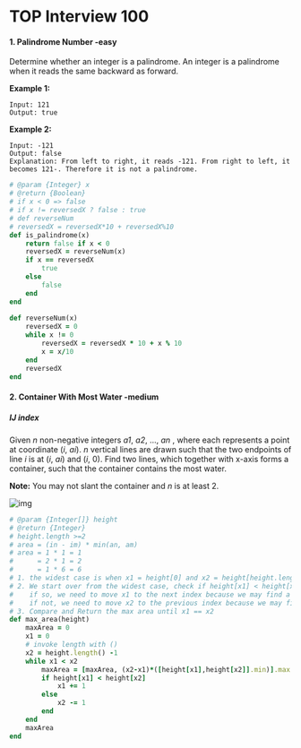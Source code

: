 # TOP Interview 100

#### 1. Palindrome Number -easy

Determine whether an integer is a palindrome. An integer is a palindrome when it reads the same backward as forward.

**Example 1:**

```
Input: 121
Output: true
```

**Example 2:**

```
Input: -121
Output: false
Explanation: From left to right, it reads -121. From right to left, it becomes 121-. Therefore it is not a palindrome.
```

```ruby
# @param {Integer} x
# @return {Boolean}
# if x < 0 => false
# if x != reversedX ? false : true
# def reverseNum
# reversedX = reversedX*10 + reversedX%10
def is_palindrome(x)
    return false if x < 0
    reversedX = reverseNum(x)
    if x == reversedX
        true
    else
        false
    end
end
    
def reverseNum(x)
    reversedX = 0 
    while x != 0
        reversedX = reversedX * 10 + x % 10 
        x = x/10 
    end
    reversedX
end
```

#### 2. Container With Most Water -medium

##### IJ index

Given *n* non-negative integers *a1*, *a2*, ..., *an* , where each represents a point at coordinate (*i*, *ai*). *n* vertical lines are drawn such that the two endpoints of line *i* is at (*i*, *ai*) and (*i*, 0). Find two lines, which together with x-axis forms a container, such that the container contains the most water.

**Note:** You may not slant the container and *n* is at least 2.

 

![img](https://s3-lc-upload.s3.amazonaws.com/uploads/2018/07/17/question_11.jpg)

```ruby
# @param {Integer[]} height
# @return {Integer}
# height.length >=2
# area = (in - im) * min(an, am)
# area = 1 * 1 = 1
#      = 2 * 1 = 2
#      = 1 * 6 = 6
# 1. the widest case is when x1 = height[0] and x2 = height[height.length-1]
# 2. We start over from the widest case, check if height[x1] < height[x2]
#    if so, we need to move x1 to the next index because we may find a higher x1
#    if not, we need to move x2 to the previous index because we may find a higher x2
# 3. Compare and Return the max area until x1 == x2
def max_area(height)
    maxArea = 0
    x1 = 0
    # invoke length with ()
    x2 = height.length() -1   
    while x1 < x2
        maxArea = [maxArea, (x2-x1)*([height[x1],height[x2]].min)].max
        if height[x1] < height[x2]
            x1 += 1
        else
            x2 -= 1
        end
    end
    maxArea
end
```

